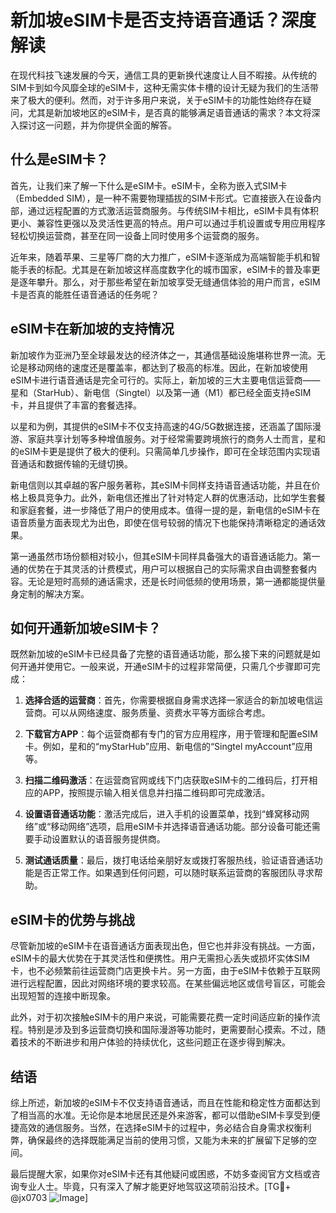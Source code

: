 # 新加坡eSIM卡是否支持语音通话？深度解读

在现代科技飞速发展的今天，通信工具的更新换代速度让人目不暇接。从传统的SIM卡到如今风靡全球的eSIM卡，这种无需实体卡槽的设计无疑为我们的生活带来了极大的便利。然而，对于许多用户来说，关于eSIM卡的功能性始终存在疑问，尤其是新加坡地区的eSIM卡，是否真的能够满足语音通话的需求？本文将深入探讨这一问题，并为你提供全面的解答。

## 什么是eSIM卡？

首先，让我们来了解一下什么是eSIM卡。eSIM卡，全称为嵌入式SIM卡（Embedded SIM），是一种不需要物理插拔的SIM卡形式。它直接嵌入在设备内部，通过远程配置的方式激活运营商服务。与传统SIM卡相比，eSIM卡具有体积更小、兼容性更强以及灵活性更高的特点。用户可以通过手机设置或专用应用程序轻松切换运营商，甚至在同一设备上同时使用多个运营商的服务。

近年来，随着苹果、三星等厂商的大力推广，eSIM卡逐渐成为高端智能手机和智能手表的标配。尤其是在新加坡这样高度数字化的城市国家，eSIM卡的普及率更是逐年攀升。那么，对于那些希望在新加坡享受无缝通信体验的用户而言，eSIM卡是否真的能胜任语音通话的任务呢？

## eSIM卡在新加坡的支持情况

新加坡作为亚洲乃至全球最发达的经济体之一，其通信基础设施堪称世界一流。无论是移动网络的速度还是覆盖率，都达到了极高的标准。因此，在新加坡使用eSIM卡进行语音通话是完全可行的。实际上，新加坡的三大主要电信运营商——星和（StarHub）、新电信（Singtel）以及第一通（M1）都已经全面支持eSIM卡，并且提供了丰富的套餐选择。

以星和为例，其提供的eSIM卡不仅支持高速的4G/5G数据连接，还涵盖了国际漫游、家庭共享计划等多种增值服务。对于经常需要跨境旅行的商务人士而言，星和的eSIM卡更是提供了极大的便利。只需简单几步操作，即可在全球范围内实现语音通话和数据传输的无缝切换。

新电信则以其卓越的客户服务著称，其eSIM卡同样支持语音通话功能，并且在价格上极具竞争力。此外，新电信还推出了针对特定人群的优惠活动，比如学生套餐和家庭套餐，进一步降低了用户的使用成本。值得一提的是，新电信的eSIM卡在语音质量方面表现尤为出色，即使在信号较弱的情况下也能保持清晰稳定的通话效果。

第一通虽然市场份额相对较小，但其eSIM卡同样具备强大的语音通话能力。第一通的优势在于其灵活的计费模式，用户可以根据自己的实际需求自由调整套餐内容。无论是短时高频的通话需求，还是长时间低频的使用场景，第一通都能提供量身定制的解决方案。

## 如何开通新加坡eSIM卡？

既然新加坡的eSIM卡已经具备了完整的语音通话功能，那么接下来的问题就是如何开通并使用它。一般来说，开通eSIM卡的过程非常简便，只需几个步骤即可完成：

1. **选择合适的运营商**：首先，你需要根据自身需求选择一家适合的新加坡电信运营商。可以从网络速度、服务质量、资费水平等方面综合考虑。
   
2. **下载官方APP**：每个运营商都有专门的官方应用程序，用于管理和配置eSIM卡。例如，星和的“myStarHub”应用、新电信的“Singtel myAccount”应用等。

3. **扫描二维码激活**：在运营商官网或线下门店获取eSIM卡的二维码后，打开相应的APP，按照提示输入相关信息并扫描二维码即可完成激活。

4. **设置语音通话功能**：激活完成后，进入手机的设置菜单，找到“蜂窝移动网络”或“移动网络”选项，启用eSIM卡并选择语音通话功能。部分设备可能还需要手动设置默认的语音服务提供商。

5. **测试通话质量**：最后，拨打电话给亲朋好友或拨打客服热线，验证语音通话功能是否正常工作。如果遇到任何问题，可以随时联系运营商的客服团队寻求帮助。

## eSIM卡的优势与挑战

尽管新加坡的eSIM卡在语音通话方面表现出色，但它也并非没有挑战。一方面，eSIM卡的最大优势在于其灵活性和便携性。用户无需担心丢失或损坏实体SIM卡，也不必频繁前往运营商门店更换卡片。另一方面，由于eSIM卡依赖于互联网进行远程配置，因此对网络环境的要求较高。在某些偏远地区或信号盲区，可能会出现短暂的连接中断现象。

此外，对于初次接触eSIM卡的用户来说，可能需要花费一定时间适应新的操作流程。特别是涉及到多运营商切换和国际漫游等功能时，更需要耐心摸索。不过，随着技术的不断进步和用户体验的持续优化，这些问题正在逐步得到解决。

## 结语

综上所述，新加坡的eSIM卡不仅支持语音通话，而且在性能和稳定性方面都达到了相当高的水准。无论你是本地居民还是外来游客，都可以借助eSIM卡享受到便捷高效的通信服务。当然，在选择eSIM卡的过程中，务必结合自身需求权衡利弊，确保最终的选择既能满足当前的使用习惯，又能为未来的扩展留下足够的空间。

最后提醒大家，如果你对eSIM卡还有其他疑问或困惑，不妨多查阅官方文档或咨询专业人士。毕竟，只有深入了解才能更好地驾驭这项前沿技术。[TG💪+ @jx0703 ![Image](https://github.com/user-attachments/assets/dbca1d08-cadb-493c-b0ec-ad6f7a83f270)]